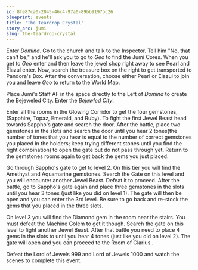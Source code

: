 ```yaml
---
id: 8fe87ca0-2045-46c4-97a0-89bb9197bc26
blueprint: events
title: 'The Teardrop Crystal'
story_arc: jumi
slug: the-teardrop-crystal
---
```

Enter *Domina*. Go to the church and talk to the Inspector. Tell him "No, that can't be," and he'll ask you to go to *Geo* to find the Jumi Cores. When you get to *Geo* enter and then leave the jewel shop right away to see Pearl and Elazul enter. Now, search the treasure box on the right to get transported to Pandora's Box. After the conversation, choose either Pearl or Elazul to join you and leave *Geo* to return to the World Map.

Place Jumi's Staff AF in the space directly to the Left of *Domina* to create the Bejeweled City. Enter the *Bejewled City*.

Enter all the rooms in the Glowing Corridor to get the four gemstones, (Sapphire, Topaz, Emerald, and Ruby). To fight the first Jewel Beast head towards Sappho's gate and search the door. After the battle, place two gemstones in the slots and search the door until you hear 2 tones(the number of tones that you hear is equal to the number of correct gemstones you placed in the holders; keep trying different stones until you find the right combination) to open the gate but do not pass through yet. Return to the gemstones rooms again to get back the gems you just placed.

Go through Sappho's gate to get to level 2. On this tier you will find the Amethyst and Aquamarine gemstones. Search the Gate on this level and you will encounter another Jewel Beast. Defeat it to proceed. After the battle, go to Sappho's gate again and place three gemstones in the slots until you hear 3 tones (just like you did on level 1). The gate will then be open and you can enter the 3rd level. Be sure to go back and re-stock the gems that you placed in the three slots.

On level 3 you will find the Diamond gem in the room near the stairs. You must defeat the Machine Golem to get it though. Search the gate on this level to fight another Jewel Beast. After that battle you need to place 4 gems in the slots to until you hear 4 tones (just like you did on level 2). The gate will open and you can proceed to the Room of Clarius..

Defeat the Lord of Jewels 999 and Lord of Jewels 1000 and watch the scenes to complete this event.